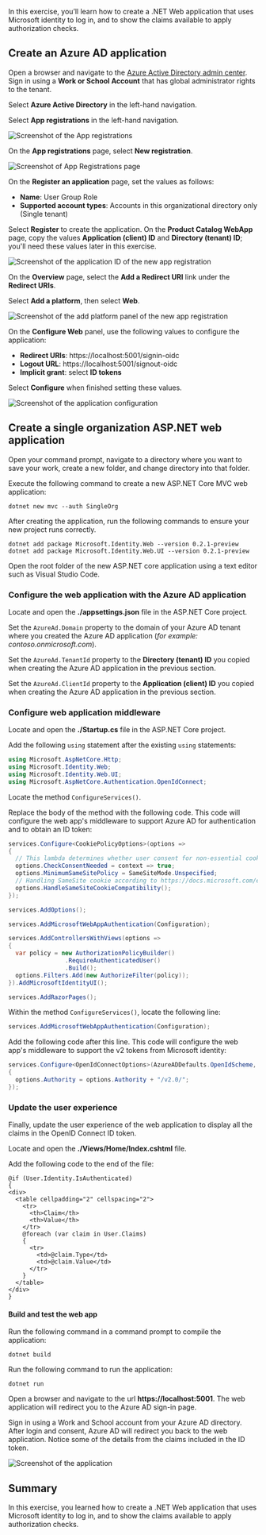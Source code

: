In this exercise, you’ll learn how to create a .NET Web application that uses Microsoft identity to log in, and to show the claims available to apply authorization checks.

## Create an Azure AD application

Open a browser and navigate to the [Azure Active Directory admin center](https://aad.portal.azure.com). Sign in using a **Work or School Account** that has global administrator rights to the tenant.

Select **Azure Active Directory** in the left-hand navigation.

Select **App registrations** in the left-hand navigation.

![Screenshot of the App registrations](../media/aad-portal-home.png)

On the **App registrations** page, select **New registration**.

![Screenshot of App Registrations page](../media/aad-portal-newapp-00.png)

On the **Register an application** page, set the values as follows:

- **Name**: User Group Role
- **Supported account types**: Accounts in this organizational directory only (Single tenant)

Select **Register** to create the application.
On the **Product Catalog WebApp** page, copy the values **Application (client) ID** and **Directory (tenant) ID**; you'll need these values later in this exercise.

![Screenshot of the application ID of the new app registration](../media/03-aad-portal-newapp-details-01.png)

On the **Overview** page, select the **Add a Redirect URI** link under the **Redirect URIs**.

Select **Add a platform**, then select **Web**.

![Screenshot of the add platform panel of the new app registration](../media/03-aad-portal-newapp-details-02.png)

On the **Configure Web** panel, use the following values to configure the application:

- **Redirect URIs**: https://localhost:5001/signin-oidc
- **Logout URL**: https://localhost:5001/signout-oidc
- **Implicit grant**: select **ID tokens**

Select **Configure** when finished setting these values.

![Screenshot of the application configuration](../media/03-aad-portal-newapp-details-03.png)

## Create a single organization ASP.NET web application

Open your command prompt, navigate to a directory where you want to save your work, create a new folder, and change directory into that folder.

Execute the following command to create a new ASP.NET Core MVC web application:

```console
dotnet new mvc --auth SingleOrg
```

After creating the application, run the following commands to ensure your new project runs correctly.

```console
dotnet add package Microsoft.Identity.Web --version 0.2.1-preview
dotnet add package Microsoft.Identity.Web.UI --version 0.2.1-preview
```

Open the root folder of the new ASP.NET core application using a text editor such as Visual Studio Code.

### Configure the web application with the Azure AD application

Locate and open the **./appsettings.json** file in the ASP.NET Core project.

Set the `AzureAd.Domain` property to the domain of your Azure AD tenant where you created the Azure AD application (*for example: contoso.onmicrosoft.com*).

Set the `AzureAd.TenantId` property to the **Directory (tenant) ID** you copied when creating the Azure AD application in the previous section.

Set the `AzureAd.ClientId` property to the **Application (client) ID** you copied when creating the Azure AD application in the previous section.

### Configure web application middleware

Locate and open the **./Startup.cs** file in the ASP.NET Core project.

Add the following `using` statement after the existing `using` statements:

```csharp
using Microsoft.AspNetCore.Http;
using Microsoft.Identity.Web;
using Microsoft.Identity.Web.UI;
using Microsoft.AspNetCore.Authentication.OpenIdConnect;
```

Locate the method `ConfigureServices()`.

Replace the body of the method with the following code. This code will configure the web app's middleware to support Azure AD for authentication and to obtain an ID token:

```csharp
services.Configure<CookiePolicyOptions>(options =>
{
  // This lambda determines whether user consent for non-essential cookies is needed for a given request.
  options.CheckConsentNeeded = context => true;
  options.MinimumSameSitePolicy = SameSiteMode.Unspecified;
  // Handling SameSite cookie according to https://docs.microsoft.com/en-us/aspnet/core/security/samesite?view=aspnetcore-3.1
  options.HandleSameSiteCookieCompatibility();
});

services.AddOptions();

services.AddMicrosoftWebAppAuthentication(Configuration);

services.AddControllersWithViews(options =>
{
  var policy = new AuthorizationPolicyBuilder()
                .RequireAuthenticatedUser()
                .Build();
  options.Filters.Add(new AuthorizeFilter(policy));
}).AddMicrosoftIdentityUI();

services.AddRazorPages();
```

Within the method `ConfigureServices()`, locate the following line:

```csharp
services.AddMicrosoftWebAppAuthentication(Configuration);
```

Add the following code after this line. This code will configure the web app's middleware to support the v2 tokens from Microsoft identity:

```csharp
services.Configure<OpenIdConnectOptions>(AzureADDefaults.OpenIdScheme, options =>
{
  options.Authority = options.Authority + "/v2.0/";
});
```

### Update the user experience

Finally, update the user experience of the web application to display all the claims in the OpenID Connect ID token.

Locate and open the **./Views/Home/Index.cshtml** file.

Add the following code to the end of the file:

```cshtml
@if (User.Identity.IsAuthenticated)
{
<div>
  <table cellpadding="2" cellspacing="2">
    <tr>
      <th>Claim</th>
      <th>Value</th>
    </tr>
    @foreach (var claim in User.Claims)
    {
      <tr>
        <td>@claim.Type</td>
        <td>@claim.Value</td>
      </tr>
    }
  </table>
</div>
}
```

#### Build and test the web app

Run the following command in a command prompt to compile the application:

```console
dotnet build
```

Run the following command to run the application:

```console
dotnet run
```

Open a browser and navigate to the url **https://localhost:5001**. The web application will redirect you to the Azure AD sign-in page.

Sign in using a Work and School account from your Azure AD directory. After login and consent, Azure AD will redirect you back to the web application. Notice some of the details from the claims included in the ID token.

![Screenshot of the application](../media/03-application-claims-display.png)

## Summary

In this exercise, you learned how to create a .NET Web application that uses Microsoft identity to log in, and to show the claims available to apply authorization checks.
